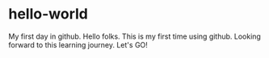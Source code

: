 # hello-world
My first day in github.
Hello folks. This is my first time using github. Looking forward to this learning journey. Let's GO!
